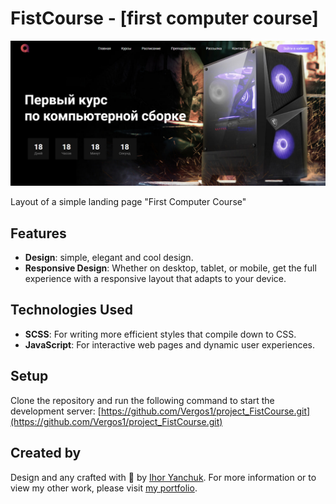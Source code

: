 # FistCourse - [first computer course]

![FistCourse Preview](./assets/img/preview.jpg)

Layout of a simple landing page "First Computer Course"

## Features

- **Design**: simple, elegant and cool design.
- **Responsive Design**: Whether on desktop, tablet, or mobile, get the full experience with a responsive layout that adapts to your device.

## Technologies Used

- **SCSS**: For writing more efficient styles that compile down to CSS.
- **JavaScript**: For interactive web pages and dynamic user experiences.

## Setup

Clone the repository and run the following command to start the development server:
[https://github.com/Vergos1/project_FistCourse.git](https://github.com/Vergos1/project_FistCourse.git)

## Created by
Design and any crafted with 💜 by [Ihor Yanchuk](https://github.com/Vergos1). For more information or to view my other work, please visit [my portfolio](http://yanchuk.vinnytsia.ua/).


